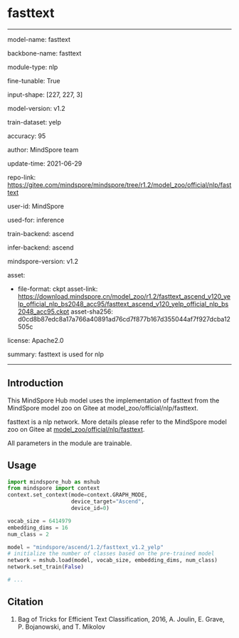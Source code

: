 # fasttext

---

model-name: fasttext

backbone-name: fasttext

module-type: nlp

fine-tunable: True

input-shape: [227, 227, 3]

model-version: v1.2

train-dataset: yelp

accuracy: 95

author: MindSpore team

update-time: 2021-06-29

repo-link: <https://gitee.com/mindspore/mindspore/tree/r1.2/model_zoo/official/nlp/fasttext>

user-id: MindSpore

used-for: inference

train-backend: ascend

infer-backend: ascend

mindspore-version: v1.2

asset:

-
    file-format: ckpt
    asset-link: <https://download.mindspore.cn/model_zoo/r1.2/fasttext_ascend_v120_yelp_official_nlp_bs2048_acc95/fasttext_ascend_v120_yelp_official_nlp_bs2048_acc95.ckpt>
    asset-sha256: d0cd8b87edc8a17a766a40891ad76cd7f877b167d355044af7f927dcba12505c

license: Apache2.0

summary: fasttext is used for nlp

---

## Introduction

This MindSpore Hub model uses the implementation of fasttext from the MindSpore model zoo on Gitee at model_zoo/official/nlp/fasttext.

fasttext is a nlp network. More details please refer to the MindSpore model zoo on Gitee at [model_zoo/official/nlp/fasttext](https://gitee.com/mindspore/mindspore/blob/r1.2/model_zoo/official/nlp/fasttext/README.md).

All parameters in the module are trainable.

## Usage

```python
import mindspore_hub as mshub
from mindspore import context
context.set_context(mode=context.GRAPH_MODE,
                    device_target="Ascend",
                    device_id=0)

vocab_size = 6414979
embedding_dims = 16
num_class = 2

model = "mindspore/ascend/1.2/fasttext_v1.2_yelp"
# initialize the number of classes based on the pre-trained model
network = mshub.load(model, vocab_size, embedding_dims, num_class)
network.set_train(False)

# ...
```

## Citation

1. Bag of Tricks for Efficient Text Classification, 2016, A. Joulin, E. Grave, P. Bojanowski, and T. Mikolov
